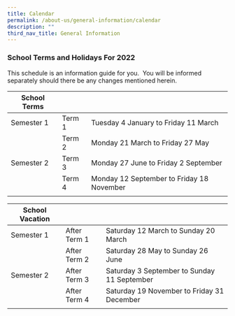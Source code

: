 ```yaml
---
title: Calendar
permalink: /about-us/general-information/calendar
description: ""
third_nav_title: General Information
---
```

### School Terms and Holidays For 2022

This schedule is an information guide for you.  You will be informed separately should there be any changes mentioned herein.

| School Terms | | |
|---|---|---|
| Semester 1 | Term 1 | Tuesday 4 January to Friday 11 March |
|  | Term 2 | Monday 21 March to Friday 27 May |
| Semester 2 | Term 3 | Monday 27 June to Friday 2 September |
|  | Term 4 | Monday 12 September to Friday 18 November |
| | | |

| School Vacation | | |
|---|---|---|
| Semester 1 | After Term 1 | Saturday 12 March to Sunday 20 March |
|  | After Term 2 | Saturday 28 May to Sunday 26 June |
| Semester 2 | After Term 3 | Saturday 3 September to Sunday 11 September |
|  | After Term 4 | Saturday 19 November to Friday 31 December |
| | | |
